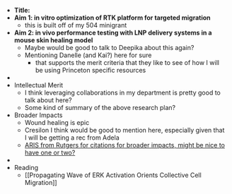 - **Title:**
- **Aim 1: in vitro optimization of RTK platform for targeted migration**
	- this is built off of my 504 minigrant
- **Aim 2: in vivo performance testing with LNP delivery systems in a mouse skin healing model**
	- Maybe would be good to talk to Deepika about this again?
	- Mentioning Danelle (and Kai?) here for sure
		- that supports the merit criteria that they like to see of how I will be using Princeton specific resources
-
- Intellectual Merit
	- I think leveraging collaborations in my department is pretty good to talk about here?
	- Some kind of summary of the above research plan?
- Broader Impacts
	- Wound healing is epic
	- Cresilon I think would be good to mention here, especially given that I will be getting a rec from Adela
	- [ARIS from Rutgers for citations for broader impacts, might be nice to have one or two?](https://aris.marine.rutgers.edu/)
-
- Reading
	- [[Propagating Wave of ERK Activation Orients Collective Cell Migration]]